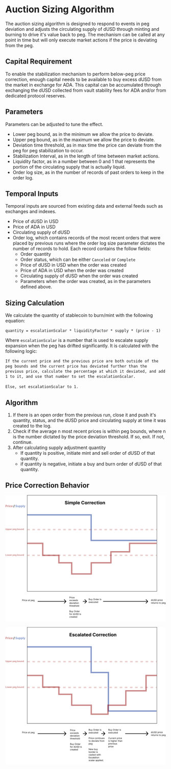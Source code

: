 # Auction Sizing Algorithm

The auction sizing algorithm is designed to respond to events in peg deviation and adjusts the circulating supply of dUSD through minting and burning to drive it's value back to peg. The mechanism can be called at any point in time but will only execute market actions if the price is deviating from the peg.

## Capital Requirement

To enable the stabilization mechanism to perform below-peg price correction, enough capital needs to be available to buy excess dUSD from the market in exchange for ADA. This capital can be accumulated through exchanging the dUSD collected from vault stability fees for ADA and/or from dedicated protocol reserves.

## Parameters

Parameters can be adjusted to tune the effect.

- Lower peg bound, as in the minimum we allow the price to deviate.
- Upper peg bound, as in the maximum we allow the price to deviate.
- Deviation time threshold, as in max time the price can deviate from the peg for peg stabilization to occur. 
- Stabilization Interval, as in the length of time between market actions.
- Liquidity factor, as in a number between 0 and 1 that represents the portion of the circulating supply that is actually liquid.
- Order log size, as in the number of records of past orders to keep in the order log.

## Temporal Inputs

Temporal inputs are sourced from existing data and external feeds such as exchanges and indexes.

- Price of dUSD in USD
- Price of ADA in USD
- Circulating supply of dUSD
- Order log, which contains records of the most recent orders that were placed by previous runs where the order log size parameter dictates the number of records to hold. Each record contains the follow fields:
  - Order quantity
  - Order status, which can be either `Canceled` or `Complete`
  - Price of dUSD in USD when the order was created
  - Price of ADA in USD when the order was created
  - Circulating supply of dUSD when the order was created
  - Parameters when the order was created, as in the parameters defined above.


## Sizing Calculation

We calculate the quantity of stablecoin to burn/mint with the following equation:

```
quantity = escalationScalar * liquidityFactor * supply * (price - 1)
```
Where `escalationScalar` is a number that is used to escalate supply expansion when the peg has drifted significantly. It is calculated with the following logic:
```
If the current price and the previous price are both outside of the peg bounds and the current price has deviated further than the previous price, calculate the percentage at which it deviated, and add 1 to it, and use that number to set the escalationScalar.

Else, set escalationScalar to 1.
```

## Algorithm

1. If there is an open order from the previous run, close it and push it's quantity, status, and the dUSD price and circulating supply at time it was created to the log.
2. Check if the average n most recent prices is within peg bounds, where n is the number dictated by the price deviation threshold. If so, exit. If not, continue.
3. After calculating supply adjustment quantity
    - If quantity is positive, initiate mint and sell order of dUSD of that quantity.
    - if quantity is negative, initiate a buy and burn order of dUSD of that quantity.

## Price Correction Behavior

![Below peg correction behavior](below-price-correction.svg)

![Escalated correct behavior](escalated-correction.svg)
